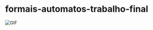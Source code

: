 # formais-automatos-trabalho-final

![GIF](http://31.media.tumblr.com/27e4a2c5b7f04e0ab258259e20589778/tumblr_n57g6iyw2k1s4brmqo1_1280.gif)